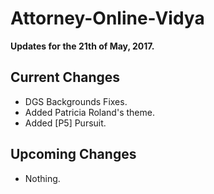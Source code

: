 # Attorney-Online-Vidya
__Updates for the 21th of May, 2017.__

## Current Changes
* DGS Backgrounds Fixes.
* Added Patricia Roland's theme.
* Added [P5] Pursuit.

## Upcoming Changes
* Nothing.
